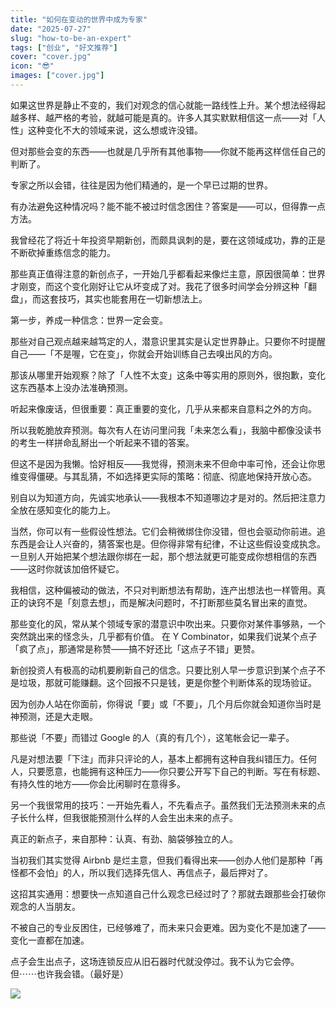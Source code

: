 ```yaml
---
title: "如何在变动的世界中成为专家"
date: "2025-07-27"
slug: "how-to-be-an-expert"
tags: ["创业", "好文推荐"]
cover: "cover.jpg"
icon: "😎"
images: ["cover.jpg"]
---
```

如果这世界是静止不变的，我们对观念的信心就能一路线性上升。某个想法经得起越多样、越严格的考验，就越可能是真的。许多人其实默默相信这一点——对「人性」这种变化不大的领域来说，这么想或许没错。



但对那些会变的东西——也就是几乎所有其他事物——你就不能再这样信任自己的判断了。



专家之所以会错，往往是因为他们精通的，是一个早已过期的世界。



有办法避免这种情况吗？能不能不被过时信念困住？答案是——可以，但得靠一点方法。



我曾经花了将近十年投资早期新创，而颇具讽刺的是，要在这领域成功，靠的正是不断砍掉重练信念的能力。



那些真正值得注意的新创点子，一开始几乎都看起来像烂主意，原因很简单：世界才刚变，而这个变化刚好让它从坏变成了对。我花了很多时间学会分辨这种「翻盘」，而这套技巧，其实也能套用在一切新想法上。



第一步，养成一种信念：世界一定会变。



那些对自己观点越来越笃定的人，潜意识里其实是认定世界静止。只要你不时提醒自己——「不是喔，它在变」，你就会开始训练自己去嗅出风的方向。



那该从哪里开始观察？除了「人性不太变」这条中等实用的原则外，很抱歉，变化这东西基本上没办法准确预测。



听起来像废话，但很重要：真正重要的变化，几乎从来都来自意料之外的方向。



所以我乾脆放弃预测。每次有人在访问里问我「未来怎么看」，我脑中都像没读书的考生一样拼命乱掰出一个听起来不错的答案。



但这不是因为我懒。恰好相反——我觉得，预测未来不但命中率可怜，还会让你思维变得僵硬。与其乱猜，不如选择更实际的策略：彻底、彻底地保持开放心态。



别自以为知道方向，先诚实地承认——我根本不知道哪边才是对的。然后把注意力全放在感知变化的能力上。



当然，你可以有一些假设性想法。它们会稍微绑住你没错，但也会驱动你前进。追东西是会让人兴奋的，猜答案也是。但你得非常有纪律，不让这些假设变成执念。
一旦别人开始把某个想法跟你绑在一起，那个想法就更可能变成你想相信的东西——这时你就该加倍怀疑它。



我相信，这种偏被动的做法，不只对判断想法有帮助，连产出想法也一样管用。真正的诀窍不是「刻意去想」，而是解决问题时，不打断那些莫名冒出来的直觉。



那些变化的风，常从某个领域专家的潜意识中吹出来。只要你对某件事够熟，一个突然跳出来的怪念头，几乎都有价值。
在 Y Combinator，如果我们说某个点子「疯了点」，那通常是称赞——搞不好还比「这点子不错」更赞。



新创投资人有极高的动机要刷新自己的信念。只要比别人早一步意识到某个点子不是垃圾，那就可能赚翻。这个回报不只是钱，更是你整个判断体系的现场验证。



因为创办人站在你面前，你得说「要」或「不要」，几个月后你就会知道你当时是神预测，还是大走眼。



那些说「不要」而错过 Google 的人（真的有几个），这笔帐会记一辈子。



凡是对想法要「下注」而非只评论的人，基本上都拥有这种自我纠错压力。任何人，只要愿意，也能拥有这种压力——你只要公开写下自己的判断。写在有标题、有持久性的地方——你会比闲聊时在意得多。



另一个我很常用的技巧：一开始先看人，不先看点子。虽然我们无法预测未来的点子长什么样，但我很能预测什么样的人会生出未来的点子。



真正的新点子，来自那种：认真、有劲、脑袋够独立的人。



当初我们其实觉得 Airbnb 是烂主意，但我们看得出来——创办人他们是那种「再怪都不会怕」的人，所以我们选择先信人、再信点子，最后押对了。



这招其实通用：想要快一点知道自己什么观念已经过时了？那就去跟那些会打破你观念的人当朋友。



不被自己的专业反困住，已经够难了，而未来只会更难。因为变化不是加速了——变化一直都在加速。



点子会生出点子，这场连锁反应从旧石器时代就没停过。我不认为它会停。
但⋯⋯也许我会错。（最好是）




![](https://prod-files-secure.s3.us-west-2.amazonaws.com/112d0858-5090-4d34-a606-b75eb8d65fd2/46476355-9cf3-4e99-9b7a-3531bc426380/1000202064.png?X-Amz-Algorithm=AWS4-HMAC-SHA256&X-Amz-Content-Sha256=UNSIGNED-PAYLOAD&X-Amz-Credential=ASIAZI2LB466RT6TELUG%2F20250817%2Fus-west-2%2Fs3%2Faws4_request&X-Amz-Date=20250817T173210Z&X-Amz-Expires=3600&X-Amz-Security-Token=IQoJb3JpZ2luX2VjEEcaCXVzLXdlc3QtMiJHMEUCIHeVRBWN9UcoYEs8c4K1HeKYUu1Sh11z6ukT1pX9tI6wAiEAyYAib5LHAv4reprr3nMbHFC9ObAj7RL9OreXghspNmcqiAQIkP%2F%2F%2F%2F%2F%2F%2F%2F%2F%2FARAAGgw2Mzc0MjMxODM4MDUiDI3mQXMwSsUM09DOhCrcA0pxYhg3xo2Lwnbny15Ap5sWE41gW22GWHN8FU%2BENeP1O9el3%2FEyxoAefBQwvn34hBzp09QtLaiGJje63hYk2qUsv0L4dD6B4sdm%2FnTkXVCBRxojKt9oi0Og263p1Cvi84OMgrv5dKhBt87RrwGtypE4k1fjOAIvCCGJYZJwYflW4NNJ79doOADwAn9swgAxUciyOJfk5jgEw5qfLvbEtGTr%2F0s3MmS8awYKENG1xYn1bxNkVIJ98dx%2B0E%2F%2F%2FA42qknLQHI3UO0V1O3vRwCogaA3FKKkSjR1oA0Y%2BfISyRBeX%2B%2FEiI%2BvABvbVxINY4F4N6IAFPjvK9HPWOL6YrzGN5fcdjn5GwjFFmtMDDGYU1KjoMwvGfeS5eIUIG2cgiE0wPhHgQrxzGLgUpqZ4Dqbwdfdb6EZKmc5n1fkTNdxkoL5xO1YzF1nNBmb%2BoR%2F%2FpaJJkET6tOq31PgmT9ajXkTZeAkYoqNn4WcF2ebxqw24vdTY5qGoX5DcjFdxQYHwK4ssVLrP%2Bp8jBvQa3ID1mhD7G19n7vmBFVETBu4PqdOnSkY4zUIqBeNx%2B91phGhtRQywwwufLizsQVi6I7g7ZoVjIuZN5be2Fc5fatSZER%2B7rw6Bl4QAK255gkHHWjiMMDYh8UGOqUBP%2F8BzWvigEw%2FJW3ytWamVDYwZMeyG3tEfAtmCDYHAyOF3hrlRsn1zE4kzBl2PZsp%2BYlXJTV3Mna1pp7WCje5Jz7UPcoMHwkFwDjY12QQgYwl1Md98T4I4zHitRMzKKy486MI2CSfjBOsBcTBZU1D257yM90L20tCVshL75JXNG3SPMu7I8VYLO6Bicy1mU7p%2Bl3zo9GI0VHgPexZ5va9BvXt8HbF&X-Amz-Signature=3c61a0aadf746a026f6868a7abeafea2f8264e92c14146751b6aeebc73aad2d9&X-Amz-SignedHeaders=host&x-amz-checksum-mode=ENABLED&x-id=GetObject)


